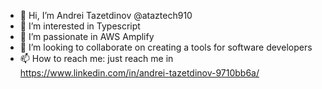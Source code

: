 - 👋 Hi, I’m Andrei Tazetdinov @ataztech910
- 👀 I’m interested in Typescript
- 🌱 I’m passionate in AWS Amplify
- 💞️ I’m looking to collaborate on creating a tools for software developers
- 📫 How to reach me: just reach me in https://www.linkedin.com/in/andrei-tazetdinov-9710bb6a/

<!---
ataztech910/ataztech910 is a ✨ special ✨ repository because its `README.md` (this file) appears on your GitHub profile.
You can click the Preview link to take a look at your changes.
--->
